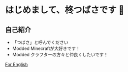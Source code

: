 # はじめまして、柊つばさです 👋

## 自己紹介

- 「つばさ」と呼んでください
- Modded Minecraftが大好きです！
- Modded クラフターの方々と仲良くしたいです！

[For English](https://github.com/Hiiragi283/hiiragi283/blob/main/README.md)
